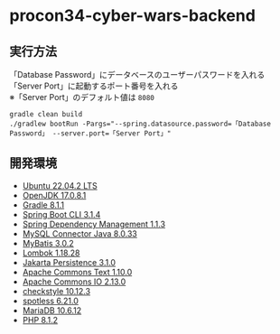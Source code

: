 # procon34-cyber-wars-backend

## 実行方法

「Database Password」にデータベースのユーザーパスワードを入れる<br>
「Server Port」に起動するポート番号を入れる<br>
※「Server Port」のデフォルト値は `8080`

```
gradle clean build
./gradlew bootRun -Pargs="--spring.datasource.password=「Database Password」 --server.port=「Server Port」"
```

## 開発環境

- [Ubuntu 22.04.2 LTS](https://jp.ubuntu.com/)
- [OpenJDK 17.0.8.1](https://openjdk.org/)
- [Gradle 8.1.1](https://gradle.org/)
- [Spring Boot CLI 3.1.4](https://spring.io/projects/spring-boot)
- [Spring Dependency Management 1.1.3](https://docs.spring.io/dependency-management-plugin/docs/current/reference/html/)
- [MySQL Connector Java 8.0.33](https://www.mysql.com/jp/products/connector/)
- [MyBatis 3.0.2](https://blog.mybatis.org/)
- [Lombok 1.18.28](https://projectlombok.org/)
- [Jakarta Persistence 3.1.0](https://jakarta.ee/specifications/persistence/)
- [Apache Commons Text 1.10.0](https://commons.apache.org/proper/commons-text/)
- [Apache Commons IO 2.13.0](https://commons.apache.org/proper/commons-io/)
- [checkstyle 10.12.3](https://checkstyle.sourceforge.io/)
- [spotless 6.21.0](https://plugins.gradle.org/plugin/com.diffplug.gradle.spotless)
- [MariaDB 10.6.12](https://mariadb.org/)
- [PHP 8.1.2](https://www.php.net/)
